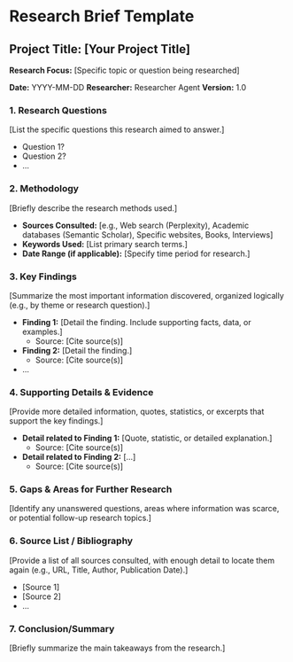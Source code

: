 # Research Brief Template

## Project Title: [Your Project Title]
**Research Focus:** [Specific topic or question being researched]

**Date:** YYYY-MM-DD
**Researcher:** Researcher Agent
**Version:** 1.0

### 1. Research Questions

[List the specific questions this research aimed to answer.]

*   Question 1?
*   Question 2?
*   ...

### 2. Methodology

[Briefly describe the research methods used.]

*   **Sources Consulted:** [e.g., Web search (Perplexity), Academic databases (Semantic Scholar), Specific websites, Books, Interviews]
*   **Keywords Used:** [List primary search terms.]
*   **Date Range (if applicable):** [Specify time period for research.]

### 3. Key Findings

[Summarize the most important information discovered, organized logically (e.g., by theme or research question).]

*   **Finding 1:** [Detail the finding. Include supporting facts, data, or examples.]
    *   Source: [Cite source(s)]
*   **Finding 2:** [Detail the finding.]
    *   Source: [Cite source(s)]
*   ...

### 4. Supporting Details & Evidence

[Provide more detailed information, quotes, statistics, or excerpts that support the key findings.]

*   **Detail related to Finding 1:** [Quote, statistic, or detailed explanation.]
    *   Source: [Cite source(s)]
*   **Detail related to Finding 2:** [...]
    *   Source: [Cite source(s)]

### 5. Gaps & Areas for Further Research

[Identify any unanswered questions, areas where information was scarce, or potential follow-up research topics.]

### 6. Source List / Bibliography

[Provide a list of all sources consulted, with enough detail to locate them again (e.g., URL, Title, Author, Publication Date).]

*   [Source 1]
*   [Source 2]
*   ...

### 7. Conclusion/Summary

[Briefly summarize the main takeaways from the research.]
